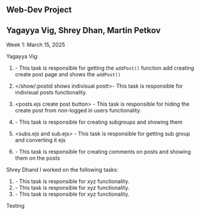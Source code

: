## Web-Dev Project
## Yagayya Vig, Shrey Dhan, Martin Petkov

Week 1: March 15, 2025

Yagayya Vig:

1. <Create post in postRouter.ts> - This task is responsible for getting the `addPost()` function add creating create post page and shows the `addPost()` 

2. </show/:postid shows indivisual postt>- This task is responsible for indivisual posts functionality.

3. <posts.ejs create post button> - This task is responsible for hiding the create post from non-logged in users functionality.

4. <subs groups> - This task is responsible for creating subgroups and showing them 

5. <subs.ejs and sub.ejs> - This task is responsible for getting sub group and converting it ejs 

6. <comments> - This task is responsible for creating comments on posts and showing them on the posts


Shrey Dhand
I worked on the following tasks:

1. <Insert Some Task Here> - This task is responsible for xyz functionality.
2. <Insert Some Task Here> - This task is responsible for xyz functionality.
3. <Insert Some Task Here> - This task is responsible for xyz functionality.

Testing 